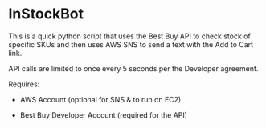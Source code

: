 # InStockBot
This is a quick python script that uses the Best Buy API to check stock of specific SKUs and then uses AWS SNS to send a text with the Add to Cart link.

API calls are limited to once every 5 seconds per the Developer agreement.

Requires:

- AWS Account (optional for SNS & to run on EC2)

- Best Buy Developer Account (required for the API)
